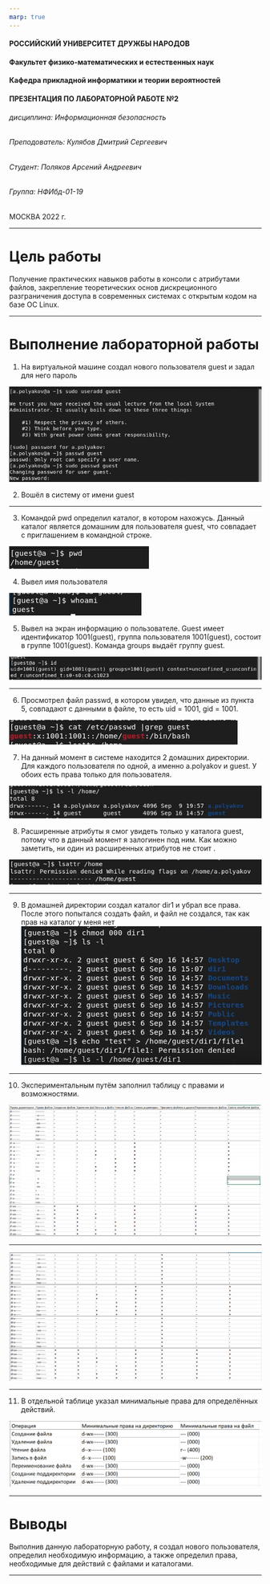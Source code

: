 ```yaml
---
marp: true
---
```


<style>
section.titleslide h6
{
    text-align: right;
}
section.titleslide
{
    text-align: center;
}
</style>

<!-- _class: titleslide -->

#### РОССИЙСКИЙ УНИВЕРСИТЕТ ДРУЖБЫ НАРОДОВ
#### Факультет физико-математических и естественных наук  
#### Кафедра прикладной информатики и теории вероятностей 
#### ПРЕЗЕНТАЦИЯ ПО ЛАБОРАТОРНОЙ РАБОТЕ №2

###### дисциплина: Информационная безопасность
###### Преподователь: Кулябов Дмитрий Сергеевич
###### Студент: Поляков Арсений Андреевич
###### Группа: НФИбд-01-19
МОСКВА
2022 г.

---

# **Цель работы**

Получение практических навыков работы в консоли с атрибутами файлов, закрепление теоретических основ дискреционного разграничения доступа в современных системах с открытым кодом на базе ОС Linux.

---

# **Выполнение лабораторной работы**

1. На виртуальной машине создал нового пользователя guest и задал для него пароль

![create user](Pictures/1.png "create user")

2. Вошёл в систему от имени guest

--- 

3. Командой pwd определил каталог, в котором нахожусь. Данный каталог является домашним для пользователя guest, что совпадает с приглашением в командной строке.

![pwd](Pictures/2.png "pwd")

4. Вывел имя пользователя

![whoami](Pictures/3.png "whoami")

5. Вывел на экран информацию о пользователе. Guest имеет идентификатор 1001(guest), группа пользователя 1001(guest), состоит в группе 1001(guest). Команда groups выдаёт группу guest.

![uid, gid, groups](Pictures/4.png "uid, gid, groups")

--- 

6. Просмотрел файл passwd, в котором увидел, что данные из пункта 5, совпадают с данными в файле, то есть uid = 1001, gid = 1001.

![passwd file](Pictures/5.png "passwd file")

7. На данный момент в системе находится 2 домашних директории. Для каждого пользователя по одной, а именно a.polyakov и guest. У обоих есть права только для пользователя.

![ls -l](Pictures/6.png "ls -l")

8. Расширенные атрибуты я смог увидеть только у каталога guest, потому что в данный момент я залогинен под ним. Как можно заметить, ни один из расширенных атрибутов не стоит .

![lsattr](Pictures/7.png "lsattr")

--- 

9. В домашней директории создал каталог dir1 и убрал все права. После этого попытался создать файл, и файл не создался, так как прав на каталог у меня нет
![echo file, permission denied](Pictures/8.png "echo file, permission denied")

--- 

10. Экспериментальным путём заполнил таблицу с правами и возможностями.

![excel1](Pictures/9.png "excel1")

--- 

![excel2](Pictures/10.png "excel2")

--- 

11. В отдельной таблице указал минимальные права для определённых действий.

![min requirments](Pictures/11.png "min requirments")

--- 

# Выводы

Выполнив данную лабораторную работу, я создал нового пользователя, определил необходимую информацию, а также определил права, необходимые для действий с файлами и каталогами.

--- 
